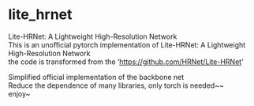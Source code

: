 # lite_hrnet
Lite-HRNet: A Lightweight High-Resolution Network  
This is an unofficial pytorch implementation of Lite-HRNet: A Lightweight High-Resolution Network  
the code is transformed from the ‘https://github.com/HRNet/Lite-HRNet'  

Simplified official implementation of the backbone net  
Reduce the dependence of many libraries, only torch is needed~~  
enjoy~
